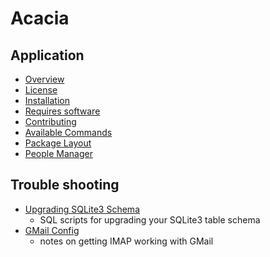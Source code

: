Acacia
======

Application
-----------

- [Overview](../README.md)
- [License](../LICENSE)
- [Installation](../INSTALL.md)
- [Requires software](requirements.md)
- [Contributing](../CONTRIBUTING.md)
- [Available Commands](commands.md)
- [Package Layout](package-layout.md)
- [People Manager](people-manager.md)

Trouble shooting
----------------

- [Upgrading SQLite3 Schema](../schema/)
    - SQL scripts for upgrading your SQLite3 table schema 
- [GMail Config](GMAIL-CONFIG.txt)
    - notes on getting IMAP working with GMail

